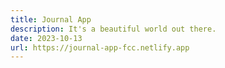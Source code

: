 ```yaml
---
title: Journal App
description: It's a beautiful world out there.
date: 2023-10-13
url: https://journal-app-fcc.netlify.app
---
```

